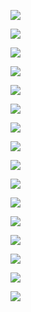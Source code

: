 ![](https://gitee.com/hxc8/images5/raw/master/img/202407172338855.jpg)

![](https://gitee.com/hxc8/images5/raw/master/img/202407172338710.jpg)

![](https://gitee.com/hxc8/images5/raw/master/img/202407172338033.jpg)

![](https://gitee.com/hxc8/images5/raw/master/img/202407172338876.jpg)

![](https://gitee.com/hxc8/images5/raw/master/img/202407172338489.jpg)

![](https://gitee.com/hxc8/images5/raw/master/img/202407172339697.jpg)

![](https://gitee.com/hxc8/images5/raw/master/img/202407172339757.jpg)

![](https://gitee.com/hxc8/images5/raw/master/img/202407172339899.jpg)

![](https://gitee.com/hxc8/images5/raw/master/img/202407172339892.jpg)

![](https://gitee.com/hxc8/images5/raw/master/img/202407172339351.jpg)

![](https://gitee.com/hxc8/images5/raw/master/img/202407172339254.jpg)

![](https://gitee.com/hxc8/images5/raw/master/img/202407172339489.jpg)

![](https://gitee.com/hxc8/images5/raw/master/img/202407172339595.jpg)

 

![](https://gitee.com/hxc8/images5/raw/master/img/202407172339520.jpg)

![](https://gitee.com/hxc8/images5/raw/master/img/202407172339806.jpg)

![](https://gitee.com/hxc8/images5/raw/master/img/202407172339223.jpg)